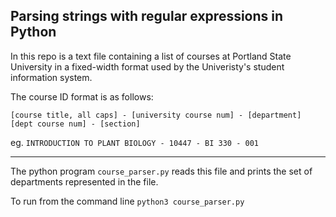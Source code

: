 ## Parsing strings with regular expressions in Python

In this repo is a text file containing a list of courses at Portland
State University in a fixed-width format used by the Univeristy's
student information system.

The course ID format is as follows:

`[course title, all caps] - [university course num] - [department] [dept course num] - [section]`

eg.  `INTRODUCTION TO PLANT BIOLOGY - 10447 - BI 330 - 001`

---

The python program `course_parser.py` reads this file and prints the set
of departments represented in the file.

To run from the command line `python3 course_parser.py`
